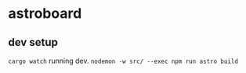 # astroboard

## dev setup
`cargo watch`
running dev. 
`nodemon -w src/ --exec npm run astro build`


